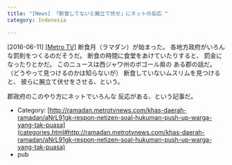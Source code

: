 ```yaml
---
title: "[News] 「断食してないと腕立て伏せ」にネットの反応 "
category: Indonesia

---
```


[2016-06-11] [[Metro TV]](http://ramadan.metrotvnews.com/khas-daerah-ramadan/aNrL91gk-respon-netizen-soal-hukuman-push-up-warga-yang-tak-puasa)  断食月（ラマダン）が始まった。
各地方政府がいろんな罰則をつくるのだそうだ。
断食の時間に食堂をあけていたりすると、
罰金になったりとかだ。
このニュースは西ジャワ州のボゴール県の
ある郡の話だ。
（どうやって見つけるのかは知らないが）
断食していないムスリムを見つけると、
彼らに腕立て伏せをさせる、という。

 郡政府のこのやり方にネットでいろんな
反応がある、という記事だ。

- Category: [http://ramadan.metrotvnews.com/khas-daerah-ramadan/aNrL91gk-respon-netizen-soal-hukuman-push-up-warga-yang-tak-puasa](categories.html#http://ramadan.metrotvnews.com/khas-daerah-ramadan/aNrL91gk-respon-netizen-soal-hukuman-push-up-warga-yang-tak-puasa)
- pub

